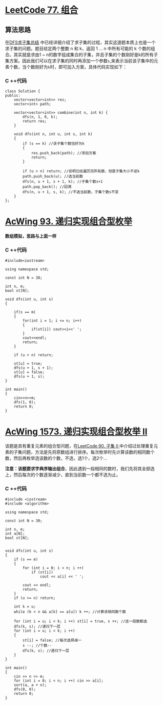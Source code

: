 # [LeetCode 77. 组合](https://www.acwing.com/solution/content/14588/) 

## 算法思路

在[DFS求子集总结](https://www.acwing.com/file_system/file/content/whole/index/content/572276/) 中已经详细介绍了求子集的过程，其实这道题本质上也是一个求子集的问题。题目给定两个整数 n 和 k，返回 1 ... n 中所有可能的 k 个数的组合。其实就是求由1 ~ n的数字组成集合的子集，并且子集的个数刚好是k的所有子集方案。因此我们可以在求子集的同时再添加一个参数`s`,来表示当前该子集中的元素个数，当个数刚好为`k`时，即可加入方案，具体代码实现如下：

### C ++代码
```
class Solution {
public:
    vector<vector<int>> res;
    vector<int> path;

    vector<vector<int>> combine(int n, int k) {
        dfs(n, 1, 0, k);
        return res;    
    }

    void dfs(int n, int u, int s, int k)
    {
        if (s == k) //该子集个数恰好为k
        {
            res.push_back(path); //添加方案
            return;
        }

        if (u > n) return; //说明已经遍历完所有数，但是子集大小不足k
        path.push_back(u); //选当前数
        dfs(n, u + 1, s + 1, k); //子集个数s+1
        path.pop_back(); //回溯
        dfs(n, u + 1, s, k); //不选当前数，子集个数s不变
    }
};

```

# [AcWing 93. 递归实现组合型枚举](https://www.acwing.com/problem/content/description/95/) 

**数组模拟，思路与上面一样**

### C ++代码

```
#include<iostream>

using namespace std;

const int N = 30;

int n, m;
bool st[N];

void dfs(int u, int s)
{

    if(s == m)
    {
        for(int i = 1; i <= n; i++)
        {
            if(st[i]) cout<<i<<' ';
        }
        cout<<endl;
        return;
    }
    
    if (u > n) return;
    
    st[u] = true;
    dfs(u + 1, s + 1);
    st[u] = false;
    dfs(u + 1, s);
}

int main()
{
    cin>>n>>m;
    dfs(1, 0);
    return 0;
}
```


#  [AcWing 1573. 递归实现组合型枚举 II](https://www.acwing.com/problem/content/1575/) 

该题是具有重复元素的组合型问题，在[LeetCode 90. 子集 II ](https://www.acwing.com/solution/content/14587/) 中介绍过处理重复元素的子集问题，方法是先将原数组进行排序。每次枚举时先计算该数的相同数个数，然后再枚举选该数的个数，不选，选1个，选2个...

**注意：该题要求字典序输出组合**，因此遇到一段相同的数时，我们先将其全部选上，然后每次的个数逐渐减少，直到当前数一个都不选为止。

### C ++代码

```
#include <iostream>
#include <algorithm>

using namespace std;

const int N = 30;

int n, m;
int a[N];
bool st[N];


void dfs(int u, int s)
{
    if (s == m)
    {
        for (int i = 0; i < n; i ++)
            if (st[i])
                cout << a[i] << ' ';
                
        cout << endl;
        return;
    }
    if (u >= n) return;
    
    int k = u;
    while (k < n && a[k] == a[u]) k ++; //计算该相同数个数
    
    for (int i = u; i < k; i ++) st[i] = true, s ++; //这一段数都选
    dfs(k, s); //递归下一层
    for (int i = u; i < k; i ++)
    {
        st[i] = false; //每次选择减一
        s --; //个数--
        dfs(k, s); //递归下一层
    }
}

int main()
{
    cin >> n >> m;
    for (int i = 0; i < n; i ++) cin >> a[i];
    sort(a, a + n);
    dfs(0, 0);
    return 0;
}
```
